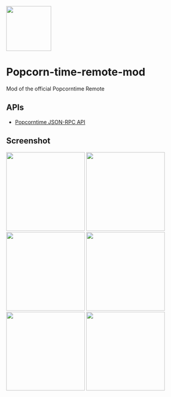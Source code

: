 <a target="_blank" href="http://stephaneadamgarnier.com/Popcorntime"><img src="http://stephaneadamgarnier.com/Popcorntime/assets/img/icons/icon.png" align="" height="120" width="120" ></a>

# Popcorn-time-remote-mod

Mod of the official Popcorntime Remote

## APIs

* [Popcorntime JSON-RPC API](https://git.popcorntime.io/popcorntime/desktop/blob/master/docs/json-rpc-api.md)

     
## Screenshot
<img src="http://www.stephaneadamgarnier.com/Popcorntime/assets/screenshots/screenshot1.PNG" width="210">
<img src="http://www.stephaneadamgarnier.com/Popcorntime/assets/screenshots/screenshot2v.PNG" width="210">
<img src="http://www.stephaneadamgarnier.com/Popcorntime/assets/screenshots/screenshot3v.PNG" width="210">
<img src="http://www.stephaneadamgarnier.com/Popcorntime/assets/screenshots/screenshot4v.PNG" width="210">
<img src="http://www.stephaneadamgarnier.com/Popcorntime/assets/screenshots/screenshot5.PNG" width="210">
<img src="http://www.stephaneadamgarnier.com/Popcorntime/assets/screenshots/screenshot6.PNG" width="210">
